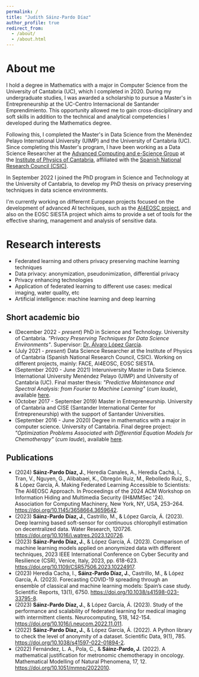 ```yaml
---
permalink: /
title: "Judith Sáinz-Pardo Díaz"
author_profile: true
redirect_from: 
  - /about/
  - /about.html
---
```



About me
======
I hold a degree in Mathematics with a major in Computer Science from the University of Cantabria (UC), which I completed in 2020. During my undergraduate studies, I was awarded a scholarship to pursue a Master's in Entrepreneurship at the UC-Centro Internacional de Santander Emprendimiento. This opportunity allowed me to gain cross-disciplinary and soft skills in addition to the technical and analytical competencies I developed during the Mathematics degree.

Following this, I completed the Master's in Data Science from the Menéndez Pelayo International University (UIMP) and the University of Cantabria (UC). Since completing this Master's program, I have been working as a Data Science Researcher at the [Advanced Computing and e-Science Group](https://advancedcomputing.ifca.es/) at the [Institute of Physics of Cantabria](https://ifca.unican.es), affiliated with the [Spanish National Research Council (CSIC)](https://www.csic.es/).

In September 2022 I joined the PhD program in Science and Technology at the University of Cantabria, to develop my PhD thesis on privacy preserving techniques in data science environments.

I'm currently working on differernt European projects focused on the development of advanced AI techniques, such as the [AI4EOSC project](https://ai4eosc.eu/), and also on the EOSC SIESTA project which aims to provide a set of tools for the effective sharing, management and analysis of sensitive data.

Research interests
======
- Federated learning and others privacy preserving machine learning techniques
- Data privacy: anonymization, pseudonimization, differential privacy
- Privacy enhancing technologies
- Application of federated learning to different use cases: medical imaging, water quality, etc
- Artificial intelligence: machine learning and deep learning

Short academic bio
------
- (December 2022 - _present_) PhD in Science and Technology. University of Cantabria. _"Privacy Preserving Techniques for Data Science Environments"_. Supervisor: [Dr. Álvaro López García](https://alvarolopez.github.io/).
- (July 2021 - _present_) Data Science Researcher at the Institute of Physics of Cantabria (Spanish National Research Council, CSIC). Working on different projects, mainly: FACE, AI4EOSC, EOSC SIESTA.
- (September 2020 - June 2021) Interuniversity Master in Data Science. International University Menéndez Pelayo (UIMP) and University of Cantabria (UC). Final master thesis: _"Predictive Maintenance and Spectral Analysis: from Fourier to Machine Learning"_ (_cum laude_), available [here](https://digital.csic.es/handle/10261/245733).
- (October 2017 - September 2019) Master in Entrepreneurship. University of Cantabria and CISE (Santander International Center for Entrepreneurship) with the support of Santander Universities.
- (September 2016 - June 2020) Degree in mathematics with a major in computer science. University of Cantabria. Final degree project: _"Optimization Problems Associated with Differential Equation Models for Chemotherapy"_ (_cum laude_), available [here](https://repositorio.unican.es/xmlui/handle/10902/20601).
    
Publications
------
- (2024) **Sáinz-Pardo Díaz, J.**, Heredia Canales, A., Heredia Cachá, I., Tran, V., Nguyen, G., Alibabaei, K., Obregón Ruiz, M., Rebolledo Ruiz, S., \& López García, Á. Making Federated Learning Accessible to Scientists: The AI4EOSC Approach. In Proceedings of the 2024 ACM Workshop on Information Hiding and Multimedia Security (IH&MMSec '24). Association for Computing Machinery, New York, NY, USA, 253–264. <https://doi.org/10.1145/3658664.3659642>.
- (2023) **Sáinz-Pardo Díaz, J.**, Castrillo, M., & López García, Á. (2023). Deep learning based soft-sensor for continuous chlorophyll estimation on decentralized data. Water Research, 120726. <https://doi.org/10.1016/j.watres.2023.120726>.
- (2023) **Sáinz-Pardo Díaz, J.**, & López García, Á. (2023). Comparison of machine learning models applied on anonymized data with different techniques, 2023 IEEE International Conference on Cyber Security and Resilience (CSR), Venice, Italy, 2023, pp. 618-623. <https://doi.org/10.1109/CSR57506.2023.10224917>.
- (2023) Heredia Cacha, I., **Sáinz-Pardo Díaz, J.**, Castrillo, M., & López García, Á. (2023). Forecasting COVID-19 spreading through an ensemble of classical and machine learning models: Spain’s case study. Scientific Reports, 13(1), 6750. <https://doi.org/10.1038/s41598-023-33795-8>.
- (2023) **Sáinz-Pardo Díaz, J.**, & López García, Á. (2023). Study of the performance and scalability of federated learning for medical imaging with intermittent clients. Neurocomputing, 518, 142-154. <https://doi.org/10.1016/j.neucom.2022.11.011>.
- (2022) **Sáinz-Pardo Díaz, J.**, & López García, Á. (2022). A Python library to check the level of anonymity of a dataset. Scientific Data, 9(1), 785. https://doi.org/10.1038/s41597-022-01894-2.
- (2022) Fernández, L. A., Pola, C., & **Sáinz-Pardo, J.** (2022). A mathematical justification for metronomic chemotherapy in oncology. Mathematical Modelling of Natural Phenomena, 17, 12. <https://doi.org/10.1051/mmnp/2022010>.




